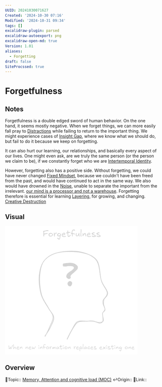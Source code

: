 ```yaml
---
UUID: 20241030071627
Created: '2024-10-30 07:16'
Modified: '2024-10-31 09:34'
tags: []
excalidraw-plugin: parsed
excalidraw-autoexport: png
excalidraw-open-md: true
Version: 1.01
aliases:
  - Forgetting
draft: false
SiteProcssed: true
---
```


# Forgetfulness

## Notes

Forgetfulness is a double edged sword of human behavior. On the one hand, it seems mostly negative. When we forget things, we can more easily fall pray to [Distractions](/notes/procrastination.md) while failing to return to the important thing. We might experience cases of [Insight Gap](/notes/akrasia.md), where we know what we should do, but fail to do it because we keep on forgetting.

It can also hurt our learning, our relationships, and basically every aspect of our lives. One might even ask, are we truly the same person (or the person we claim to be), if we constantly forget who we are [Intertemporal Identity](/notes/intertemporal-identity.md).

However, forgetting also has a positive side. Without forgetting, we could have never changed [Fixed Mindset](/notes/fixed-mindset.md), because we couldn't have been freed from the past, and would have continued to act in the same way. We also would have drowned in the [Noise](/notes/noise.md), unable to separate the important from the irrelevant. [our mind is a processor and not a warehouse](/notes/our-mind-is-a-processor-and-not-a-warehouse.md). Forgetting therefore is essential for learning [Layering](/notes/layering.md), for growing, and changing. [Creative Destruction](/notes/creative-destruction.md)

## Visual

![Forgetfulness.webp](/notes/forgetfulness.webp)
## Overview
🔼Topic:: [Memory, Attention and cognitive load (MOC)](/mocs/memory-attention-and-cognitive-load-moc.md)
↩️Origin::
🔗Link::

